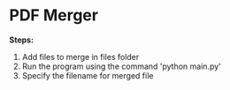 # PDF Merger

**Steps:**

1. Add files to merge in files folder
2. Run the program using the command 'python main.py'
3. Specify the filename for merged file


